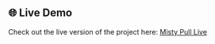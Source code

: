 ## 🌐 Live Demo

Check out the live version of the project here: [Misty Pull Live](https://misty-pull.surge.sh/)
